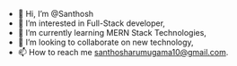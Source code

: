 - 👋 Hi, I’m @Santhosh
- 👀 I’m interested in Full-Stack developer,
- 🌱 I’m currently learning MERN Stack Technologies,
- 💞️ I’m looking to collaborate on new technology,
- 📫 How to reach me santhosharumugama10@gmail.com.
